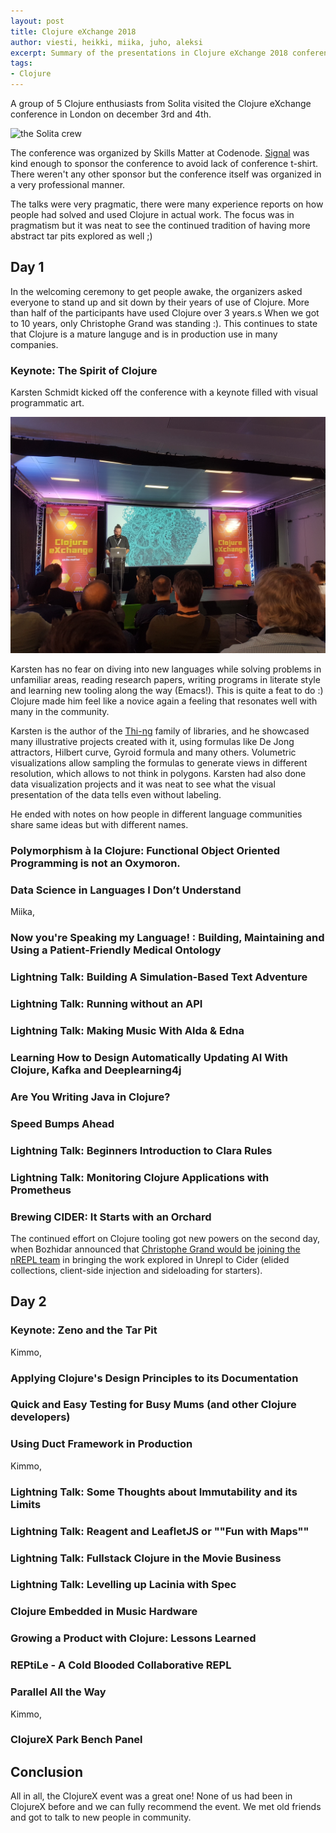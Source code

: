 ```yaml
---
layout: post
title: Clojure eXchange 2018
author: viesti, heikki, miika, juho, aleksi
excerpt: Summary of the presentations in Clojure eXchange 2018 conference
tags:
- Clojure
---
```


A group of 5 Clojure enthusiasts from Solita visited the Clojure eXchange conference in London on december 3rd and 4th.

![the Solita crew](/img/clojurex2018/tickets-received.jpg)

The conference was organized by Skills Matter at Codenode.
[Signal](https://skillsmatter.com/partners/698-signal-media) was kind enough to sponsor the conference to avoid lack of conference t-shirt.
There weren't any other sponsor but the conference itself was organized in a very professional manner.

The talks were very pragmatic, there were many experience reports on how people had solved and used Clojure in actual work.
The focus was in pragmatism but it was neat to see the continued tradition of having more abstract tar pits explored as well ;)

## Day 1

In the welcoming ceremony to get people awake, the organizers asked everyone to stand up and sit down by their years of use of Clojure.
More than half of the participants have used Clojure over 3 years.s
When we got to 10 years, only Christophe Grand was standing :).
This continues to state that Clojure is a mature languge and is in production use in many companies.

### Keynote: The Spirit of Clojure

Karsten Schmidt kicked off the conference with a keynote filled with visual programmatic art.

![Visual art by Karsten](/img/clojurex-2018/visual-art.jpg)

Karsten has no fear on diving into new languages while solving problems in unfamiliar areas, reading research papers, writing programs in literate style and learning new tooling along the way (Emacs!).
This is quite a feat to do :)
Clojure made him feel like a novice again a feeling that resonates well with many in the community.

Karsten is the author of the [Thi-ng](https://github.com/thi-ng) family of libraries, and he showcased many illustrative projects created with it, using formulas like De Jong attractors, Hilbert curve, Gyroid formula and many others.
Volumetric visualizations allow sampling the formulas to generate views in different resolution, which allows to not think in polygons.
Karsten had also done data visualization projects and it was neat to see what the visual presentation of the  data tells even without labeling.

He ended with notes on how people in different language communities share same ideas but with different names.

### Polymorphism à la Clojure: Functional Object Oriented Programming is not an Oxymoron.

### Data Science in Languages I Don’t Understand

Miika,

### Now you're Speaking my Language! : Building, Maintaining and Using a Patient-Friendly Medical Ontology

### Lightning Talk: Building A Simulation-Based Text Adventure

### Lightning Talk: Running without an API

### Lightning Talk: Making Music With Alda & Edna

### Learning How to Design Automatically Updating AI With Clojure, Kafka and Deeplearning4j

### Are You Writing Java in Clojure?

### Speed Bumps Ahead

### Lightning Talk: Beginners Introduction to Clara Rules

### Lightning Talk: Monitoring Clojure Applications with Prometheus

### Brewing CIDER: It Starts with an Orchard

The continued effort on Clojure tooling got new powers on the second day, when Bozhidar announced that [Christophe Grand would be joining the nREPL team](ink/to/tweet) in bringing the work explored in Unrepl to Cider (elided collections, client-side injection and sideloading for starters).

## Day 2

### Keynote: Zeno and the Tar Pit

Kimmo,

### Applying Clojure's Design Principles to its Documentation

### Quick and Easy Testing for Busy Mums (and other Clojure developers)

### Using Duct Framework in Production

Kimmo,

### Lightning Talk: Some Thoughts about Immutability and its Limits

### Lightning Talk: Reagent and LeafletJS or ""Fun with Maps""

### Lightning Talk: Fullstack Clojure in the Movie Business

### Lightning Talk: Levelling up Lacinia with Spec

### Clojure Embedded in Music Hardware

### Growing a Product with Clojure: Lessons Learned

### REPtiLe - A Cold Blooded Collaborative REPL

### Parallel All the Way

Kimmo,

### ClojureX Park Bench Panel

## Conclusion

All in all, the ClojureX event was a great one!
None of us had been in ClojureX before and we can fully recommend the event.
We met old friends and got to talk to new people in community.

